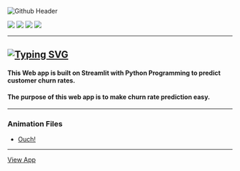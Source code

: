 ![Github Header](https://user-images.githubusercontent.com/83256563/193406321-8b8124e1-26ef-4a69-b815-477266e6ca8a.png)

![](https://img.shields.io/pypi/format/heroku?color=white&logo=heroku) ![](https://img.shields.io/pypi/format/streamlit?color=white&logo=streamlit) ![](https://img.shields.io/pypi/format/heroku?color=white&logo=github) ![](https://img.shields.io/pypi/format/streamlit?color=white&logo=pandas) 

---
[![Typing SVG](https://readme-typing-svg.herokuapp.com?color=FFFBF9&lines=Customer+Churn+Prediction+Web+App)](https://git.io/typing-svg)
---

#### This Web app is built on Streamlit with Python Programming to predict customer churn rates.

#### The purpose of this web app is to make churn rate prediction easy.
---
### Animation Files
- [Ouch!](https://icons8.com/illustrations/)
---
[View App](https://designegycreatives-customer-churn-pred-appcustomer-churn-0116ge.streamlitapp.com/)
